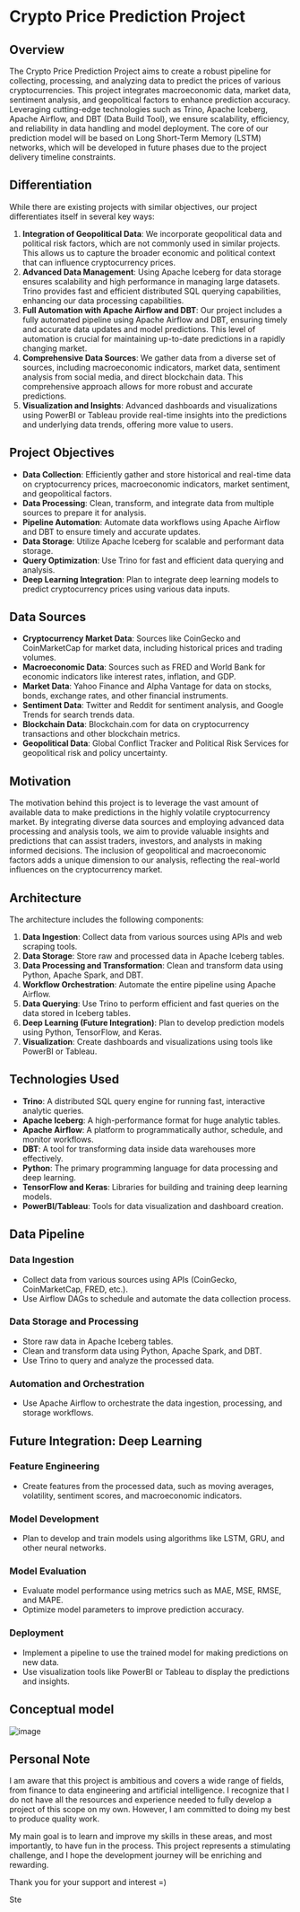# Crypto Price Prediction Project

## Overview

The Crypto Price Prediction Project aims to create a robust pipeline for collecting, processing, and analyzing data to predict the prices of various cryptocurrencies. This project integrates macroeconomic data, market data, sentiment analysis, and geopolitical factors to enhance prediction accuracy. Leveraging cutting-edge technologies such as Trino, Apache Iceberg, Apache Airflow, and DBT (Data Build Tool), we ensure scalability, efficiency, and reliability in data handling and model deployment. The core of our prediction model will be based on Long Short-Term Memory (LSTM) networks, which will be developed in future phases due to the project delivery timeline constraints.

## Differentiation

While there are existing projects with similar objectives, our project differentiates itself in several key ways:

1. **Integration of Geopolitical Data**: We incorporate geopolitical data and political risk factors, which are not commonly used in similar projects. This allows us to capture the broader economic and political context that can influence cryptocurrency prices.
2. **Advanced Data Management**: Using Apache Iceberg for data storage ensures scalability and high performance in managing large datasets. Trino provides fast and efficient distributed SQL querying capabilities, enhancing our data processing capabilities.
3. **Full Automation with Apache Airflow and DBT**: Our project includes a fully automated pipeline using Apache Airflow and DBT, ensuring timely and accurate data updates and model predictions. This level of automation is crucial for maintaining up-to-date predictions in a rapidly changing market.
4. **Comprehensive Data Sources**: We gather data from a diverse set of sources, including macroeconomic indicators, market data, sentiment analysis from social media, and direct blockchain data. This comprehensive approach allows for more robust and accurate predictions.
5. **Visualization and Insights**: Advanced dashboards and visualizations using PowerBI or Tableau provide real-time insights into the predictions and underlying data trends, offering more value to users.

## Project Objectives

- **Data Collection**: Efficiently gather and store historical and real-time data on cryptocurrency prices, macroeconomic indicators, market sentiment, and geopolitical factors.
- **Data Processing**: Clean, transform, and integrate data from multiple sources to prepare it for analysis.
- **Pipeline Automation**: Automate data workflows using Apache Airflow and DBT to ensure timely and accurate updates.
- **Data Storage**: Utilize Apache Iceberg for scalable and performant data storage.
- **Query Optimization**: Use Trino for fast and efficient data querying and analysis.
- **Deep Learning Integration**: Plan to integrate deep learning models to predict cryptocurrency prices using various data inputs.

## Data Sources

- **Cryptocurrency Market Data**: Sources like CoinGecko and CoinMarketCap for market data, including historical prices and trading volumes.
- **Macroeconomic Data**: Sources such as FRED and World Bank for economic indicators like interest rates, inflation, and GDP.
- **Market Data**: Yahoo Finance and Alpha Vantage for data on stocks, bonds, exchange rates, and other financial instruments.
- **Sentiment Data**: Twitter and Reddit for sentiment analysis, and Google Trends for search trends data.
- **Blockchain Data**: Blockchain.com for data on cryptocurrency transactions and other blockchain metrics.
- **Geopolitical Data**: Global Conflict Tracker and Political Risk Services for geopolitical risk and policy uncertainty.

## Motivation

The motivation behind this project is to leverage the vast amount of available data to make predictions in the highly volatile cryptocurrency market. By integrating diverse data sources and employing advanced data processing and analysis tools, we aim to provide valuable insights and predictions that can assist traders, investors, and analysts in making informed decisions. The inclusion of geopolitical and macroeconomic factors adds a unique dimension to our analysis, reflecting the real-world influences on the cryptocurrency market.

## Architecture

The architecture includes the following components:

1. **Data Ingestion**: Collect data from various sources using APIs and web scraping tools.
2. **Data Storage**: Store raw and processed data in Apache Iceberg tables.
3. **Data Processing and Transformation**: Clean and transform data using Python, Apache Spark, and DBT.
4. **Workflow Orchestration**: Automate the entire pipeline using Apache Airflow.
5. **Data Querying**: Use Trino to perform efficient and fast queries on the data stored in Iceberg tables.
6. **Deep Learning (Future Integration)**: Plan to develop prediction models using Python, TensorFlow, and Keras.
7. **Visualization**: Create dashboards and visualizations using tools like PowerBI or Tableau.

## Technologies Used

- **Trino**: A distributed SQL query engine for running fast, interactive analytic queries.
- **Apache Iceberg**: A high-performance format for huge analytic tables.
- **Apache Airflow**: A platform to programmatically author, schedule, and monitor workflows.
- **DBT**: A tool for transforming data inside data warehouses more effectively.
- **Python**: The primary programming language for data processing and deep learning.
- **TensorFlow and Keras**: Libraries for building and training deep learning models.
- **PowerBI/Tableau**: Tools for data visualization and dashboard creation.

## Data Pipeline

### Data Ingestion
- Collect data from various sources using APIs (CoinGecko, CoinMarketCap, FRED, etc.).
- Use Airflow DAGs to schedule and automate the data collection process.

### Data Storage and Processing
- Store raw data in Apache Iceberg tables.
- Clean and transform data using Python, Apache Spark, and DBT.
- Use Trino to query and analyze the processed data.

### Automation and Orchestration
- Use Apache Airflow to orchestrate the data ingestion, processing, and storage workflows.

## Future Integration: Deep Learning

### Feature Engineering
- Create features from the processed data, such as moving averages, volatility, sentiment scores, and macroeconomic indicators.

### Model Development
- Plan to develop and train models using algorithms like LSTM, GRU, and other neural networks.

### Model Evaluation
- Evaluate model performance using metrics such as MAE, MSE, RMSE, and MAPE.
- Optimize model parameters to improve prediction accuracy.

### Deployment
- Implement a pipeline to use the trained model for making predictions on new data.
- Use visualization tools like PowerBI or Tableau to display the predictions and insights.

## Conceptual model
![image](https://github.com/DataExpert-ZachWilson-V4/capstone-project-cryptopizza/assets/168579210/1d2a79ac-ecb3-4d01-a3f5-7e7ef5d4c6c4)

## Personal Note
I am aware that this project is ambitious and covers a wide range of fields, from finance to data engineering and artificial intelligence. I recognize that I do not have all the resources and experience needed to fully develop a project of this scope on my own. However, I am committed to doing my best to produce quality work.

My main goal is to learn and improve my skills in these areas, and most importantly, to have fun in the process. This project represents a stimulating challenge, and I hope the development journey will be enriching and rewarding.

Thank you for your support and interest =)

Ste
